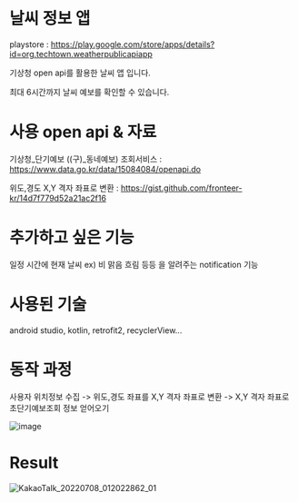 # 날씨 정보 앱
playstore : https://play.google.com/store/apps/details?id=org.techtown.weatherpublicapiapp

기상청 open api를 활용한 날씨 앱 입니다.

최대 6시간까지 날씨 예보를 확인할 수 있습니다.

# 사용 open api & 자료

기상청_단기예보 ((구)_동네예보) 조회서비스 : https://www.data.go.kr/data/15084084/openapi.do

위도,경도 X,Y 격자 좌표로 변환 : https://gist.github.com/fronteer-kr/14d7f779d52a21ac2f16

# 추가하고 싶은 기능
일정 시간에 현재 날씨 ex) 비 맑음 흐림 등등 을 알려주는 notification 기능

# 사용된 기술
android studio, kotlin, retrofit2, recyclerView...

# 동작 과정
사용자 위치정보 수집 -> 위도,경도 좌표를 X,Y 격자 좌표로 변환  -> X,Y 격자 좌표로 초단기예보조회 정보 얻어오기

![image](https://user-images.githubusercontent.com/86578252/176240460-32df7e5e-88a9-4993-b6df-43382edaa67e.png)

# Result

![KakaoTalk_20220708_012022862_01](https://user-images.githubusercontent.com/86578252/177823666-ece9e6bd-66ac-4a0f-b242-953448f8d277.jpg)
